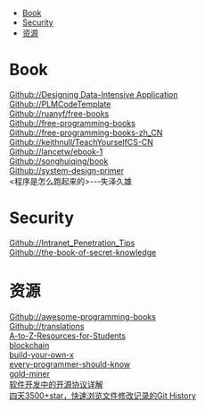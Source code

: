 <!-- TOC -->

- [Book](#book)
- [Security](#security)
- [资源](#资源)

<!-- /TOC -->

# Book

[Github://Designing Data-Intensive Application](https://github.com/Vonng/ddia)<br>
[Github://PLMCodeTemplate](https://github.com/xwjie/PLMCodeTemplate)<br>
[Github://ruanyf/free-books](https://github.com/ruanyf/free-books)<br>
[Github://free-programming-books](https://github.com/EbookFoundation/free-programming-books)<br>
[Github://free-programming-books-zh_CN](https://github.com/justjavac/free-programming-books-zh_CN)<br>
[Github://keithnull/TeachYourselfCS-CN](https://github.com/keithnull/TeachYourselfCS-CN)<br>
[Github://lancetw/ebook-1](https://github.com/lancetw/ebook-1)<br>
[Github://songhuiqing/book](https://github.com/songhuiqing/book)<br>
[Github://system-design-primer](https://github.com/donnemartin/system-design-primer)<br>
<程序是怎么跑起来的>---失泽久雄

# Security

[Github://Intranet_Penetration_Tips](https://github.com/Ridter/Intranet_Penetration_Tips)<br>
[Github://the-book-of-secret-knowledge](https://github.com/trimstray/the-book-of-secret-knowledge)<br>

# 资源

[Github://awesome-programming-books](https://github.com/jobbole/awesome-programming-books)<br>
[Github://translations](https://github.com/oldratlee/translations)<br>
[A-to-Z-Resources-for-Students](https://github.com/bradtraversy/A-to-Z-Resources-for-Students)<br>
[blockchain](https://github.com/LiuBoyu/blockchain)<br>
[build-your-own-x](https://github.com/danistefanovic/build-your-own-x)<br>
[every-programmer-should-know](https://github.com/mtdvio/every-programmer-should-know)<br>
[gold-miner](https://github.com/xitu/gold-miner)<br>
[软件开发中的开源协议详解](https://mp.weixin.qq.com/s?__biz=MzI3ODcxMzQzMw==&mid=2247488573&idx=2&sn=fbec600e9c3c0740f8aa6a7078a42e2f&chksm=eb53910bdc24181da2d6331354e7f76ee67db6135ecf90b54d4ef645ba49f38f3cb451216344&mpshare=1&scene=24&srcid=0225PNVAIFLWXHywpetW47Us#rd)<br>
[四天3500+star，快速浏览文件修改记录的Git History](https://mp.weixin.qq.com/s/C7rAuP_1w1SXH_yVyBjQug)<br>